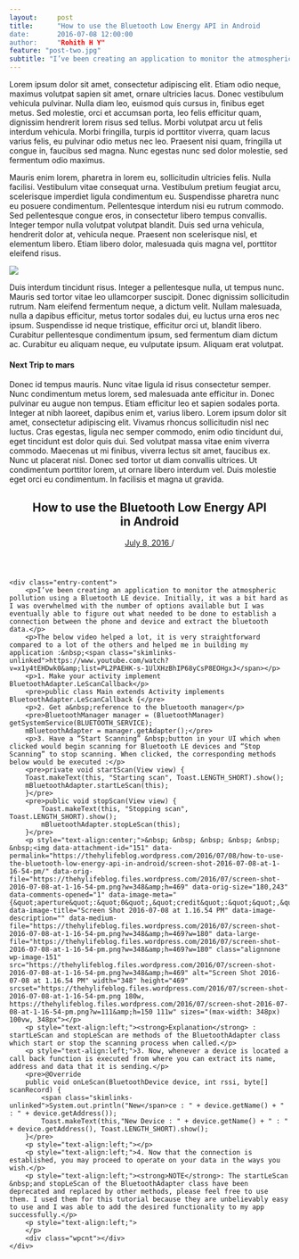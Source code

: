 ```yaml
---
layout:     post
title:      "How to use the Bluetooth Low Energy API in Android
date:       2016-07-08 12:00:00
author:     "Rohith H Y"
feature: "post-two.jpg"
subtitle: "I’ve been creating an application to monitor the atmospheric pollution using a Bluetooth LE device. Initially, it was a bit hard as I was overwhelmed with the number of options available but I was eventually able to figure out what needed to be done to establish a connection between the phone and device and extract the bluetooth data."
---
```

<p>
Lorem ipsum dolor sit amet, consectetur adipiscing elit. Etiam odio neque, maximus volutpat sapien sit amet, ornare ultricies lacus. Donec vestibulum vehicula pulvinar. Nulla diam leo, euismod quis cursus in, finibus eget metus. Sed molestie, orci et accumsan porta, leo felis efficitur quam, dignissim hendrerit lorem risus sed tellus. Morbi volutpat arcu ut felis interdum vehicula. Morbi fringilla, turpis id porttitor viverra, quam lacus varius felis, eu pulvinar odio metus nec leo. Praesent nisi quam, fringilla ut congue in, faucibus sed magna. Nunc egestas nunc sed dolor molestie, sed fermentum odio maximus. 
</p>
<p>
Mauris enim lorem, pharetra in lorem eu, sollicitudin ultricies felis. Nulla facilisi. Vestibulum vitae consequat urna. Vestibulum pretium feugiat arcu, scelerisque imperdiet ligula condimentum eu. Suspendisse pharetra nunc eu posuere condimentum. Pellentesque interdum nisi eu rutrum commodo. Sed pellentesque congue eros, in consectetur libero tempus convallis. Integer tempor nulla volutpat volutpat blandit. Duis sed urna vehicula, hendrerit dolor at, vehicula neque. Praesent non scelerisque nisl, et elementum libero. Etiam libero dolor, malesuada quis magna vel, porttitor eleifend risus. 
</p>
<img src="{{ site.baseurl}}/assets/images/post-two.jpg" class="u-full-width" />
<p>
Duis interdum tincidunt risus. Integer a pellentesque nulla, ut tempus nunc. Mauris sed tortor vitae leo ullamcorper suscipit. Donec dignissim sollicitudin rutrum. Nam eleifend fermentum neque, a dictum velit. Nullam malesuada, nulla a dapibus efficitur, metus tortor sodales dui, eu luctus urna eros nec ipsum. Suspendisse id neque tristique, efficitur orci ut, blandit libero. Curabitur pellentesque condimentum ipsum, sed fermentum diam dictum ac. Curabitur eu aliquam neque, eu vulputate ipsum. Aliquam erat volutpat. 
</p>
<h4>Next Trip to mars</h4>
<p>
Donec id tempus mauris. Nunc vitae ligula id risus consectetur semper. Nunc condimentum metus lorem, sed malesuada ante efficitur in. Donec pulvinar eu augue non tempus. Etiam efficitur leo et sapien sodales porta. Integer at nibh laoreet, dapibus enim et, varius libero. Lorem ipsum dolor sit amet, consectetur adipiscing elit. Vivamus rhoncus sollicitudin nisl nec luctus. Cras egestas, ligula nec semper commodo, enim odio tincidunt dui, eget tincidunt est dolor quis dui. Sed volutpat massa vitae enim viverra commodo. Maecenas ut mi finibus, viverra lectus sit amet, faucibus ex. Nunc ut placerat nisl. Donec sed tortor ut diam convallis ultrices. Ut condimentum porttitor lorem, ut ornare libero interdum vel. Duis molestie eget orci eu condimentum. In facilisis et magna ut gravida. 
</p>

<article id="post-132" class="post-132 post type-post status-publish format-standard hentry category-uncategorized tag-android tag-bluetooth tag-bluetooth-low-energy tag-mobile">
	<header class="entry-header">
		<h1 class="entry-title">How to use the Bluetooth Low Energy API in&nbsp;Android</h1>				
		<div class="entry-meta">
	    	<span class="posted-on">
    	    	<a href="https://thehylifeblog.wordpress.com/2016/07/08/how-to-use-the-bluetooth-low-energy-api-in-android/" rel="bookmark">
    	    	    <time class="entry-date published" datetime="2016-07-08T08:35:39+00:00">July 8, 2016</time>
    	    	</a>
	    	</span>
	    	<span class="byline">
	    	    <span class="sep"> / </span>
	        </span>		
    	</div>  
    </header>

	<div class="entry-content">
		<p>I’ve been creating an application to monitor the atmospheric pollution using a Bluetooth LE device. Initially, it was a bit hard as I was overwhelmed with the number of options available but I was eventually able to figure out what needed to be done to establish a connection between the phone and device and extract the bluetooth data.</p>
        <p>The below video helped a lot, it is very straightforward compared to a lot of the others and helped me in building my application :&nbsp;<span class="skimlinks-unlinked">https://www.youtube.com/watch?v=x1y4tEHDwk0&amp;list=PL2PAEHK-s-1UlXHzBhIP68yCsP8EOHgxJ</span></p>
        <p>1. Make your activity implement BluetoothAdapter.LeScanCallback</p>
        <pre>public class Main extends Activity implements BluetoothAdapter.LeScanCallback {</pre>
        <p>2. Get a&nbsp;reference to the bluetooth manager</p>
        <pre>BluetoothManager manager = (BluetoothManager) getSystemService(BLUETOOTH_SERVICE);
        mBluetoothAdapter = manager.getAdapter();</pre>
        <p>3. Have a “Start Scanning” &nbsp;button in your UI which when clicked would begin scanning for Bluetooth LE devices and “Stop Scanning” to stop scanning. When clicked, the corresponding methods below would be executed :</p>
        <pre>private void startScan(View view) {
        Toast.makeText(this, "Starting scan", Toast.LENGTH_SHORT).show();
        mBluetoothAdapter.startLeScan(this);
        }</pre>
        <pre>public void stopScan(View view) {
            Toast.makeText(this, "Stopping scan", Toast.LENGTH_SHORT).show();
            mBluetoothAdapter.stopLeScan(this);
        }</pre>
        <p style="text-align:center;">&nbsp; &nbsp; &nbsp; &nbsp; &nbsp; &nbsp;<img data-attachment-id="151" data-permalink="https://thehylifeblog.wordpress.com/2016/07/08/how-to-use-the-bluetooth-low-energy-api-in-android/screen-shot-2016-07-08-at-1-16-54-pm/" data-orig-file="https://thehylifeblog.files.wordpress.com/2016/07/screen-shot-2016-07-08-at-1-16-54-pm.png?w=348&amp;h=469" data-orig-size="180,243" data-comments-opened="1" data-image-meta="{&quot;aperture&quot;:&quot;0&quot;,&quot;credit&quot;:&quot;&quot;,&quot;camera&quot;:&quot;&quot;,&quot;caption&quot;:&quot;&quot;,&quot;created_timestamp&quot;:&quot;0&quot;,&quot;copyright&quot;:&quot;&quot;,&quot;focal_length&quot;:&quot;0&quot;,&quot;iso&quot;:&quot;0&quot;,&quot;shutter_speed&quot;:&quot;0&quot;,&quot;title&quot;:&quot;&quot;,&quot;orientation&quot;:&quot;0&quot;}" data-image-title="Screen Shot 2016-07-08 at 1.16.54 PM" data-image-description="" data-medium-file="https://thehylifeblog.files.wordpress.com/2016/07/screen-shot-2016-07-08-at-1-16-54-pm.png?w=348&amp;h=469?w=180" data-large-file="https://thehylifeblog.files.wordpress.com/2016/07/screen-shot-2016-07-08-at-1-16-54-pm.png?w=348&amp;h=469?w=180" class="alignnone  wp-image-151" src="https://thehylifeblog.files.wordpress.com/2016/07/screen-shot-2016-07-08-at-1-16-54-pm.png?w=348&amp;h=469" alt="Screen Shot 2016-07-08 at 1.16.54 PM" width="348" height="469" srcset="https://thehylifeblog.files.wordpress.com/2016/07/screen-shot-2016-07-08-at-1-16-54-pm.png 180w, https://thehylifeblog.files.wordpress.com/2016/07/screen-shot-2016-07-08-at-1-16-54-pm.png?w=111&amp;h=150 111w" sizes="(max-width: 348px) 100vw, 348px"></p>
        <p style="text-align:left;"><strong>Explanation</strong> : startLeScan and stopLeScan are methods of the BluetoothAdapter class which start or stop the scanning process when called.</p>
        <p style="text-align:left;">3. Now, whenever a device is located a call back function is executed from where you can extract its name, address and data that it is sending.</p>
        <pre>@Override
        public void onLeScan(BluetoothDevice device, int rssi, byte[] scanRecord) {
            <span class="skimlinks-unlinked">System.out.println("New</span>ce : " + device.getName() + " : " + device.getAddress());
            Toast.makeText(this,"New Device : " + device.getName() + " : " + device.getAddress(), Toast.LENGTH_SHORT).show();
        }</pre>
        <p style="text-align:left;"></p>
        <p style="text-align:left;">4. Now that the connection is established, you may proceed to operate on your data in the ways you wish.</p>
        <p style="text-align:left;"><strong>NOTE</strong>: The startLeScan &nbsp;and stopLeScan of the BluetoothAdapter class have been deprecated and replaced by other methods, please feel free to use them. I used them for this tutorial because they are unbelievably easy to use and I was able to add the desired functionality to my app successfully.</p>
        <p style="text-align:left;">
		</p>
		<div class="wpcnt"></div>			
	</div>
</article>